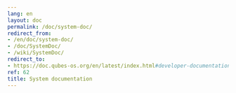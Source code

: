 ```yaml
---
lang: en
layout: doc
permalink: /doc/system-doc/
redirect_from:
- /en/doc/system-doc/
- /doc/SystemDoc/
- /wiki/SystemDoc/
redirect_to:
- https://doc.qubes-os.org/en/latest/index.html#developer-documentation
ref: 62
title: System documentation
---
```


